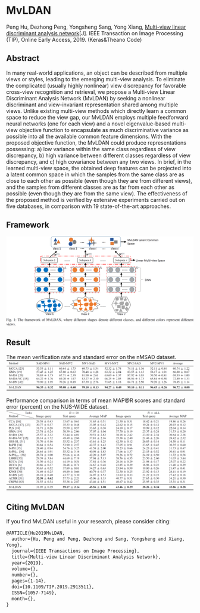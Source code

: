 # MvLDAN
Peng Hu, Dezhong Peng, Yongsheng Sang, Yong Xiang, [Multi-view linear discriminant analysis network](https://ieeexplore.ieee.org/document/8704986)[J]. IEEE Transaction on Image Processing (TIP), Online Early Access, 2019. (Keras&Theano Code)

## Abstract
In many real-world applications, an object can be described from multiple views or styles, leading to the emerging multi-view analysis. To eliminate the complicated (usually highly nonlinear) view discrepancy for favorable cross-view recognition and retrieval, we propose a Multi-view Linear Discriminant Analysis Network (MvLDAN) by seeking a nonlinear discriminant and view-invariant representation shared among multiple views. Unlike existing multi-view methods which directly learn a common space to reduce the view gap, our MvLDAN employs multiple feedforward neural networks (one for each view) and a novel eigenvalue-based multi-view objective function to encapsulate as much discriminative variance as possible into all the available common feature dimensions. With the proposed objective function, the MvLDAN could produce representations possessing: a) low variance within the same class regardless of view discrepancy, b) high variance between different classes regardless of view discrepancy, and c) high covariance between any two views. In brief, in the learned multi-view space, the obtained deep features can be projected into a latent common space in which the samples from the same class are as close to each other as possible (even though they are from different views), and the samples from different classes are as far from each other as possible (even though they are from the same view). The effectiveness of the proposed method is verified by extensive experiments carried out on five databases, in comparison with 19 state-of-the-art approaches.

## Framework
![MvLDAN](MvLDAN.png)

<!--## Result
![Result](pascal_sentence_results.png)-->
## Result
The mean verification rate and standard error on the nMSAD dataset.
<img src="nMSAD.png" width="800"/>

Performance comparison in terms of mean MAP@R scores and standard error (percent) on the NUS-WIDE
dataset.
<img src="NUSWIDE.png" width="800"/>

## Citing MvLDAN
If you find MvLDAN useful in your research, please consider citing:
```
@ARTICLE{Hu2019MvLDAN, 
  author={Hu, Peng and Peng, Dezhong and Sang, Yongsheng and Xiang, Yong}, 
  journal={IEEE Transactions on Image Processing}, 
  title={Multi-view Linear Discriminant Analysis Network}, 
  year={2019}, 
  volume={}, 
  number={}, 
  pages={1-14}, 
  doi={10.1109/TIP.2019.2913511}, 
  ISSN={1057-7149}, 
  month={},
}
```
